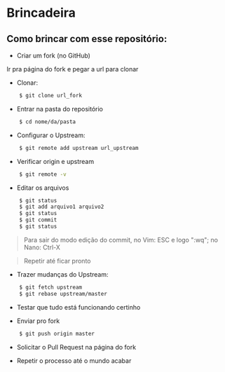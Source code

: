 # Brincadeira

## Como brincar com esse repositório:

* Criar um fork (no GitHub)

Ir pra página do fork e pegar a url para clonar

* Clonar:

```bash
	$ git clone url_fork
```

* Entrar na pasta do repositório

```bash
	$ cd nome/da/pasta
```

* Configurar o Upstream:

```bash
	$ git remote add upstream url_upstream
```

* Verificar origin e upstream

```bash
	$ git remote -v
```

* Editar os arquivos

```bash
	$ git status
	$ git add arquivo1 arquivo2
	$ git status
	$ git commit
	$ git status
```

> Para sair do modo edição do commit, no Vim: ESC e logo ":wq"; no Nano:
> Ctrl-X

> Repetir até ficar pronto

* Trazer mudanças do Upstream:

```bash
	$ git fetch upstream
	$ git rebase upstream/master
```

* Testar que tudo está funcionando certinho

* Enviar pro fork

```bash
	$ git push origin master
```

* Solicitar o Pull Request na página do fork

* Repetir o processo até o mundo acabar

